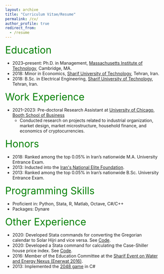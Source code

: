 ```yaml
---
layout: archive 
title: "Curriculum Vitae/Resume"
permalink: /cv/
author_profile: true
redirect_from:
  - /resume
---
```


<font size="6" color="green">Education</font>

* 2023–present: Ph.D. in Management, <a href="https://web.mit.edu" target="_blank" rel="noopener noreferrer">Massachusetts Institute of Technology</a>, Cambridge, MA.
* 2018: Minor in Economics, <a href="https://en.sharif.edu" target="_blank" rel="noopener noreferrer">Sharif University of Technology</a>, Tehran, Iran.
* 2018: B.Sc. in Electrical Engineering, <a href="https://en.sharif.edu" target="_blank" rel="noopener noreferrer">Sharif University of Technology</a>, Tehran, Iran.

<font size="6" color="green">Work Experience</font>

* 2021–2023: Pre-doctoral Research Assistant at [University of Chicago, Booth School of Business](https://www.chicagobooth.edu)
  * Conducted research on projects related to industrial organization, market design, market microstructure, household finance, and economics of cryptocurrencies.

<!--
* 2020: Full-time Research Assistant
  * Worked on a project related to housing prices in Iran. Developed <a href="https://peymanshahidi.github.io/code/" target="_blank" rel="noopener noreferrer">Stata commands</a> for Iran's Case-Shiller house price index and Solar Hijri–Gregorian calendar conversion.
* 2021: Full-time Teaching Assistant
  * Led recitations for a graduate-level course in Game Theory.
-->

<font size="6" color="green">Honors</font>

* 2018: Ranked among the top 0.05% in Iran’s nationwide M.A. University Entrance Exam.
* 2013: Inducted into the [Iran's National Elite Foundation](https://www.bmn.ir).
* 2013: Ranked among the top 0.05% in Iran’s nationwide B.Sc. University Entrance Exam.

<font size="6" color="green">Programming Skills</font>

* Proficient in: Python, Stata, R, Matlab, Octave, C#/C++
* Packages: Dynare

<font size="6" color="green">Other Experience</font>

* 2020: Developed Stata commands for converting the Gregorian calendar to Solar Hijri and vice versa. See <a href="https://peymanshahidi.github.io/code/" target="_blank" rel="noopener noreferrer">Code</a>.
* 2020: Developed a Stata command for calculating the Case-Shiller house price index. See <a href="https://peymanshahidi.github.io/code/" target="_blank" rel="noopener noreferrer">Code</a>.
* 2016: Member of the Education Committee at the <a href="http://enerwat.sharif.ir/?lang=en" target="_blank" rel="noopener noreferrer">Sharif Event on Water and Energy Nexus (Enerwat 2016)</a>.
* 2013: Implemented the <a href="https://en.wikipedia.org/wiki/2048_(video_game)" target="_blank" rel="noopener noreferrer">2048 game</a> in C#
